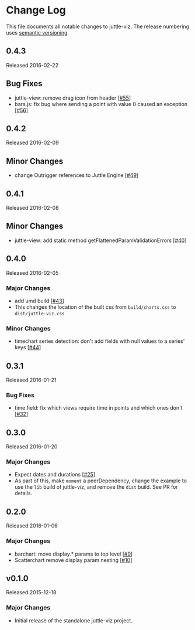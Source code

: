 # Change Log

This file documents all notable changes to juttle-viz. The release numbering uses [semantic versioning](http://semver.org).

## 0.4.3

Released 2016-02-22

## Bug Fixes

- juttle-view: remove drag icon from header [[#55](https://github.com/juttle/juttle-viz/pull/55)]
- bars.js: fix bug where sending a point with value 0 caused an exception [[#56](https://github.com/juttle/juttle-viz/pull/56)]

## 0.4.2

Released 2016-02-09

## Minor Changes

- change Outrigger references to Juttle Engine [[#49](https://github.com/juttle/juttle-viz/pull/49)]

## 0.4.1

Released 2016-02-08

## Minor Changes

- juttle-view: add static method getFlattenedParamValidationErrors [[#40](https://github.com/juttle/juttle-viz/pull/40)]

## 0.4.0

Released 2016-02-05

### Major Changes

- add umd build [[#43](https://github.com/juttle/juttle-viz/pull/43)]
 - This changes the location of the built css from `build/charts.css` to `dist/juttle-viz.css`

### Minor Changes

- timechart series detection: don't add fields with null values to a series' keys [[#44](https://github.com/juttle/juttle-viz/pull/44)]

## 0.3.1

Released 2016-01-21

### Bug Fixes

- time field: fix which views require time in points and which ones don't [[#32](https://github.com/juttle/juttle-viz/pull/32)]

## 0.3.0

Released 2016-01-20

### Major Changes

- Expect dates and durations [[#25](https://github.com/juttle/juttle-viz/pull/25)]
 - As part of this, make `moment` a peerDependency, change the example to use the `lib` build of juttle-viz, and remove the `dist` build. See PR for details.

## 0.2.0

Released 2016-01-06

### Major Changes

- barchart: move display.* params to top level [[#9](https://github.com/juttle/juttle-viz/pull/9)]
- Scatterchart remove display param nesting [[#10](https://github.com/juttle/juttle-viz/pull/10)]

## v0.1.0

Released 2015-12-18

### Major Changes

- Initial release of the standalone juttle-viz project.
